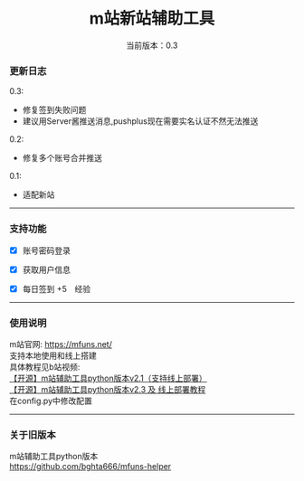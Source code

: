 <div align="center">
<h1> m站新站辅助工具
</h1>

<p>当前版本：0.3</p>

 </div>

### 更新日志
0.3:
- 修复签到失败问题
- 建议用Server酱推送消息,pushplus现在需要实名认证不然无法推送

0.2:
- 修复多个账号合并推送

0.1:
- 适配新站

---
### 支持功能
- [x] 账号密码登录
- [x] 获取用户信息
- [x] 每日签到 +5　经验


---

### 使用说明
m站官网: https://mfuns.net/ \
支持本地使用和线上搭建\
具体教程见b站视频: \
[【开源】m站辅助工具python版本v2.1（支持线上部署）](https://www.bilibili.com/video/BV1Lx4y1c7eE/)\
[【开源】m站辅助工具python版本v2.3 及 线上部署教程](https://www.bilibili.com/video/BV1Yk4y187LH/)\
在config.py中修改配置


---

### 关于旧版本
m站辅助工具python版本\
https://github.com/bghta666/mfuns-helper